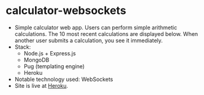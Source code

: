 
# calculator-websockets
* Simple calculator web app. Users can perform simple arithmetic calculations. The 10 most recent calculations are displayed below. When another user submits a calculation, you see it immediately.
* Stack:
	* Node.js + Express.js
	* MongoDB
	* Pug (templating engine)
	* Heroku
* Notable technology used: WebSockets
* Site is live at [Heroku](https://calculator-websockets.herokuapp.com/).